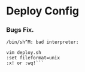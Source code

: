 # Deploy Config

### Bugs Fix.
```/bin/sh^M: bad interpreter:```
```Solve:
vim deploy.sh
:set fileformat=unix
:x! or :wq!```
